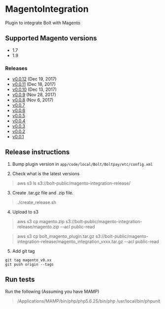 # MagentoIntegration
Plugin to integrate Bolt with Magento

## Supported Magento versions
+ 1.7
+ 1.9

### Releases
+ [v0.0.12](https://s3-us-west-1.amazonaws.com/bolt-public/magento-integration-release/magento_integration_v0012.tar.gz) (Dec 19, 2017)
+ [v0.0.11](https://s3-us-west-1.amazonaws.com/bolt-public/magento-integration-release/magento_integration_v0011.tar.gz) (Dec 18, 2017)
+ [v0.0.10](https://s3-us-west-1.amazonaws.com/bolt-public/magento-integration-release/magento_integration_v0010.tar.gz) (Dec 13, 2017)
+ [v0.0.9](https://s3-us-west-1.amazonaws.com/bolt-public/magento-integration-release/magento_integration_v009.tar.gz) (Nov 28, 2017)
+ [v0.0.8](https://s3-us-west-1.amazonaws.com/bolt-public/magento-integration-release/magento_integration_v008.tar.gz) (Nov 6, 2017)
+ [v0.0.7](https://s3-us-west-1.amazonaws.com/bolt-public/magento-integration-release/magento_integration_v007.tar.gz)
+ [v0.0.6](https://s3-us-west-1.amazonaws.com/bolt-public/magento-integration-release/magento_integration_v006.tar.gz)
+ [v0.0.5](https://s3-us-west-1.amazonaws.com/bolt-public/magento-integration-release/magento_integration_v005.tar.gz)
+ [v0.0.4](https://s3-us-west-1.amazonaws.com/bolt-public/magento-integration-release/magento_integration_v004.tar.gz)
+ [v0.0.3](https://s3-us-west-1.amazonaws.com/bolt-public/magento-integration-release/magento_integration_v003.tar.gz)
+ [v0.0.2](https://s3-us-west-1.amazonaws.com/bolt-public/magento-integration-release/magento_integration_v002.tar.gz)
+ [v0.0.1](https://s3-us-west-1.amazonaws.com/bolt-public/magento-integration-release/magento_integration_v001.tar.gz)

## Release instructions

1. Bump plugin version in `app/code/local/Bolt/Boltpay/etc/config.xml`

2. Check what is the latest versions

> aws s3 ls s3://bolt-public/magento-integration-release/

3. Create .tar.gz file and .zip file.

> ./create_release.sh

4. Upload to s3

> aws s3 cp magento.zip s3://bolt-public/magento-integration-release/magento.zip --acl public-read

> aws s3 cp bolt_magento_plugin.tar.gz s3://bolt-public/magento-integration-release/magento_integration_vxxx.tar.gz --acl public-read

5. Add git tag

```
git tag magento_v0.xx
git push origin --tags
```

## Run tests

Run the following (Assuming you have MAMP)

> /Applications/MAMP/bin/php/php5.6.25/bin/php /usr/local/bin/phpunit

